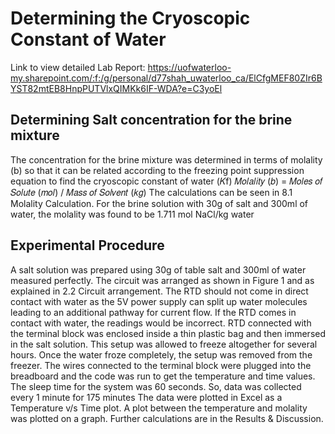 # Determining the Cryoscopic Constant of Water
Link to view detailed Lab Report:
https://uofwaterloo-my.sharepoint.com/:f:/g/personal/d77shah_uwaterloo_ca/ElCfgMEF80ZIr6BYST82mtEB8HnpPUTVlxQIMKk6IF-WDA?e=C3yoEl


## Determining Salt concentration for the brine mixture
The concentration for the brine mixture was determined in terms of molality (b) so that it can
be related according to the freezing point suppression equation to find the cryoscopic constant
of water (𝐾f)
𝑀𝑜𝑙𝑎𝑙𝑖𝑡𝑦 (𝑏) = 𝑀𝑜𝑙𝑒𝑠 𝑜𝑓 𝑆𝑜𝑙𝑢𝑡𝑒 (𝑚𝑜𝑙) / 𝑀𝑎𝑠𝑠 𝑜𝑓 𝑆𝑜𝑙𝑣𝑒𝑛𝑡 (𝑘𝑔)
The calculations can be seen in 8.1 Molality Calculation. For the brine solution with 30g of salt and 300ml of water, the molality was found to be 1.711 mol NaCl/kg water

## Experimental Procedure
A salt solution was prepared using 30g of table salt and 300ml of water measured perfectly. The circuit was arranged as shown in Figure 1 and as explained in 2.2 Circuit arrangement. The RTD should not come in direct contact with water as the 5V power supply can split up water molecules leading to an additional pathway for current flow. If the RTD comes in contact with water, the readings would be incorrect.
RTD connected with the terminal block was enclosed inside a thin plastic bag and then immersed in the salt solution. This setup was allowed to freeze altogether for several hours. Once the water froze completely, the setup was removed from the freezer. The wires connected to the terminal block were plugged into the breadboard and the code was run to get the temperature and time values. The sleep time for the system was 60 seconds. So, data was collected every 1 minute for 175 minutes The data were plotted in Excel as a Temperature v/s Time plot.
A plot between the temperature and molality was plotted on a graph. Further calculations are in the Results & Discussion.
